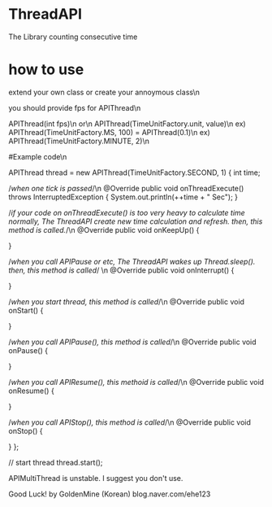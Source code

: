 # ThreadAPI
The Library counting consecutive time 



# how to use
extend your own class or create your annoymous class\n

you should provide fps for APIThread\n

APIThread(int fps)\n
or\n
APIThread(TimeUnitFactory.unit, value)\n
  ex) APIThread(TimeUnitFactory.MS, 100) = APIThread(0.1)\n
  ex) APIThread(TimeUnitFactory.MINUTE, 2)\n



#Example code\n

APIThread thread = new APIThread(TimeUnitFactory.SECOND, 1) {
  int time;


  /*when one tick is passed*/\n
  @Override
  public void onThreadExecute() throws InterruptedException {
    System.out.println(++time + " Sec");
  }

  /*if your code on onThreadExecute() is too very heavy to calculate time normally, The ThreadAPI create new time calculation and refresh.        then, this method is called.*/\n
  @Override
  public void onKeepUp() {

  }

  /*when you call APIPause or etc, The ThreadAPI wakes up Thread.sleep(). then, this method is called*/ \n
  @Override
  public void onInterrupt() {

  }

  /*when you start thread, this method is called*/\n
  @Override
  public void onStart() {

  }

  /*when you call APIPause(), this method is called*/\n
  @Override
  public void onPause() {

  }

  /*when you call APIResume(), this methoid is called*/\n
  @Override
  public void onResume() {

  }

  /*when you call APIStop(), this method is called*/\n
  @Override
  public void onStop() {

  }
};

// start thread
thread.start();



APIMultiThread is unstable. I suggest you don't use.


Good Luck!
by GoldenMine (Korean)
blog.naver.com/ehe123
